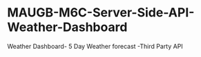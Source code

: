 # MAUGB-M6C-Server-Side-API-Weather-Dashboard
Weather Dashboard- 5 Day Weather forecast -Third Party API
